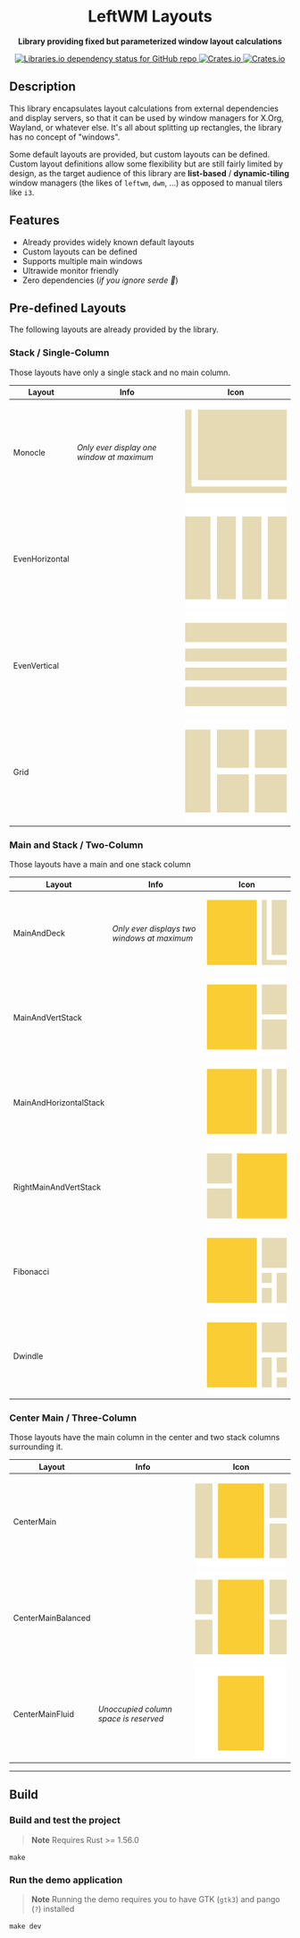 <div align="center">
  <h1><strong>LeftWM Layouts</strong></h1>
  <p>
    <strong>Library providing fixed but parameterized window layout calculations</strong>
  </p>
  <p>
    <a href="#">
        <img alt="Libraries.io dependency status for GitHub repo" src="https://img.shields.io/librariesio/github/leftwm/leftwm-layouts" />
    </a>
    <a href="https://crates.io/crates/leftwm-layouts">
        <img alt="Crates.io" src="https://img.shields.io/crates/v/leftwm-layouts">
    </a>
    <a href="https://crates.io/crates/leftwm-layouts">
        <img alt="Crates.io" src="https://img.shields.io/crates/d/leftwm-layouts">
    </a>
  </p>
</div>

## Description

This library encapsulates layout calculations from external dependencies and display servers,
so that it can be used by window managers for X.Org, Wayland, or whatever else. It's all about
splitting up rectangles, the library has no concept of "windows".

Some default layouts are provided, but custom layouts can be defined. Custom layout
definitions allow some flexibility but are still fairly limited by design, as the target
audience of this library are **list-based** / **dynamic-tiling** window managers (the likes of `leftwm`, `dwm`, ...) as opposed to manual tilers like `i3`.

## Features

- Already provides widely known default layouts
- Custom layouts can be defined
- Supports multiple main windows
- Ultrawide monitor friendly
- Zero dependencies (*if you ignore serde :eyes:*)

## Pre-defined Layouts

The following layouts are already provided by the library.

### Stack / Single-Column

Those layouts have only a single stack and no main column.

| Layout | Info | Icon |
| --- | --- | --- |
| Monocle | *Only ever display one window at maximum* | ![Monocle](/icons/yellow/monocle.svg) |
| EvenHorizontal | | ![EvenHorizontal](/icons/yellow/even-horizontal.svg) |
| EvenVertical | | ![EvenVertical](/icons/yellow/even-vertical.svg) |
| Grid | | ![Grid](/icons/yellow/grid.svg) |

### Main and Stack / Two-Column

Those layouts have a main and one stack column

| Layout | Info | Icon |
| --- | --- | --- |
| MainAndDeck | *Only ever displays two windows at maximum* | ![MainAndDeck](/icons/yellow/main-and-deck.svg) |
| MainAndVertStack | | ![MainAndVertStack](/icons/yellow/main-and-vert-stack.svg) |
| MainAndHorizontalStack | | ![MainAndHorizontalStack](/icons/yellow/main-and-horizontal-stack.svg) |
| RightMainAndVertStack | | ![RightMainAndVertStack](/icons/yellow/right-main-and-vert-stack.svg) |
| Fibonacci | | ![Fibonacci](/icons/yellow/fibonacci.svg) |
| Dwindle | | ![Dwindle](/icons/yellow/dwindle.svg) |

### Center Main / Three-Column

Those layouts have the main column in the center
and two stack columns surrounding it.

| Layout | Info | Icon |
| --- | --- | --- |
| CenterMain | | ![CenterMain](/icons/yellow/center-main.svg) |
| CenterMainBalanced | | ![CenterMainBalanced](/icons/yellow/center-main-balanced.svg) |
| CenterMainFluid | *Unoccupied column space is reserved* | ![CenterMainFluid](/icons/yellow/center-main-fluid.svg) |

---

## Build

### Build and test the project

> **Note** Requires Rust >= 1.56.0

```shell
make
```

### Run the demo application

> **Note** Running the demo requires you to have GTK (`gtk3`) and pango (`?`) installed

```shell
make dev
```

